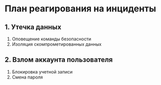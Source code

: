 # План реагирования на инциденты

## 1. Утечка данных

1. Оповещение команды безопасности
2. Изоляция скомпрометированных данных

## 2. Взлом аккаунта пользователя

1. Блокировка учетной записи
2. Смена пароля
